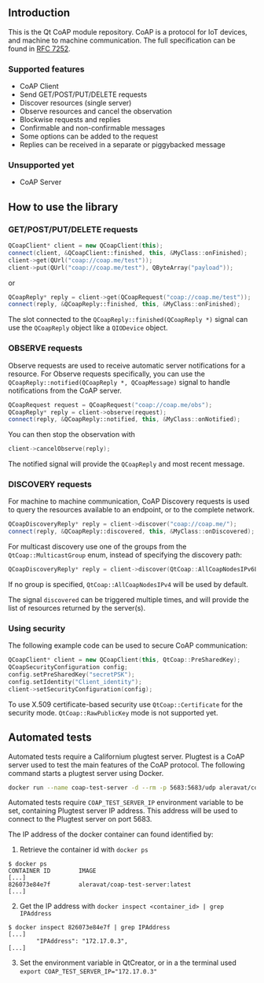 ## Introduction
This is the Qt CoAP module repository. CoAP is a protocol for IoT devices, and machine to machine communication.
The full specification can be found in [RFC 7252](https://tools.ietf.org/html/rfc7252).

### Supported features

- CoAP Client
- Send GET/POST/PUT/DELETE requests
- Discover resources (single server)
- Observe resources and cancel the observation
- Blockwise requests and replies
- Confirmable and non-confirmable messages
- Some options can be added to the request
- Replies can be received in a separate or piggybacked message

### Unsupported yet

- CoAP Server

## How to use the library

### GET/POST/PUT/DELETE requests
```c++
QCoapClient* client = new QCoapClient(this);
connect(client, &QCoapClient::finished, this, &MyClass::onFinished);
client->get(QUrl("coap://coap.me/test"));
client->put(QUrl("coap://coap.me/test"), QByteArray("payload"));
```
or
```c++
QCoapReply* reply = client->get(QCoapRequest("coap://coap.me/test"));
connect(reply, &QCoapReply::finished, this, &MyClass::onFinished);
```
The slot connected to the `QCoapReply::finished(QCoapReply *)` signal can use the `QCoapReply`
object like a `QIODevice` object.

### OBSERVE requests
Observe requests are used to receive automatic server notifications for a resource. For Observe
requests specifically, you can use the `QCoapReply::notified(QCoapReply *, QCoapMessage)` signal
to handle notifications from the CoAP server.
```c++
QCoapRequest request = QCoapRequest("coap://coap.me/obs");
QCoapReply* reply = client->observe(request);
connect(reply, &QCoapReply::notified, this, &MyClass::onNotified);
```

You can then stop the observation with
```c++
client->cancelObserve(reply);
```

The notified signal will provide the `QCoapReply` and most recent message.

### DISCOVERY requests
For machine to machine communication, CoAP Discovery requests is used to query the resources
available to an endpoint, or to the complete network.
```c++
QCoapDiscoveryReply* reply = client->discover("coap://coap.me/");
connect(reply, &QCoapReply::discovered, this, &MyClass::onDiscovered);
```

For multicast discovery use one of the groups from the `QtCoap::MulticastGroup` enum, instead of
specifying the discovery path:

```c++
QCoapDiscoveryReply* reply = client->discover(QtCoap::AllCoapNodesIPv6LinkLocal);
```

If no group is specified, `QtCoap::AllCoapNodesIPv4` will be used by default.

The signal `discovered` can be triggered multiple times, and will provide the list of resources
returned by the server(s).

### Using security

The following example code can be used to secure CoAP communication:

```c++
QCoapClient* client = new QCoapClient(this, QtCoap::PreSharedKey);
QCoapSecurityConfiguration config;
config.setPreSharedKey("secretPSK");
config.setIdentity("Client_identity");
client->setSecurityConfiguration(config);
```

To use X.509 certificate-based security use `QtCoap::Certificate` for the security mode.
`QtCoap::RawPublicKey` mode is not supported yet.

## Automated tests
Automated tests require a Californium plugtest server. Plugtest is a CoAP server used to test the
main features of the CoAP protocol. The following command starts a plugtest server using Docker.

```bash
docker run --name coap-test-server -d --rm -p 5683:5683/udp aleravat/coap-test-server:latest
```

Automated tests require `COAP_TEST_SERVER_IP` environment variable to be set, containing Plugtest
server IP address. This address will be used to connect to the Plugtest server on port 5683.

The IP address of the docker container can found identified by:
1. Retrieve the container id with `docker ps`
```
$ docker ps
CONTAINER ID        IMAGE                                           [...]
826073e84e7f        aleravat/coap-test-server:latest                [...]
```
2. Get the IP address with `docker inspect <container_id> | grep IPAddress`
```
$ docker inspect 826073e84e7f | grep IPAddress
[...]
        "IPAddress": "172.17.0.3",
[...]
```
3. Set the environment variable in QtCreator, or in a the terminal used `export COAP_TEST_SERVER_IP="172.17.0.3"`
